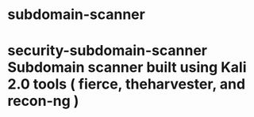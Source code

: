 # subdomain-scanner
# security-subdomain-scanner Subdomain scanner built using Kali 2.0 tools ( fierce, theharvester, and recon-ng )
